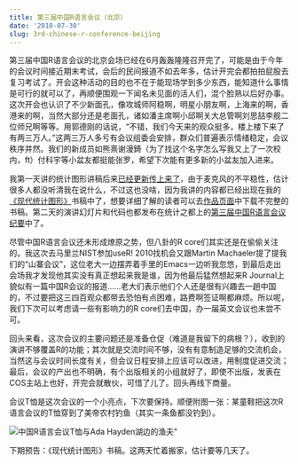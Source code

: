 ```yaml
---
title: 第三届中国R语言会议（北京）
date: '2010-07-30'
slug: 3rd-chinese-r-conference-beijing
---
```


第三届中国R语言会议的北京会场已经在6月轰轰隆隆召开完了，可能是由于今年的会议时间接近期末考试，会后的民间报道不如去年多，估计开完会都拍拍屁股去复习考试了。开会这种活动的目的也不在于能现场学到多少东西，能知道什么事情是可行的就可以了，再顺便围观一下闻名未见面的活人们，混个脸熟以后好办事。这次开会也认识了不少新面孔，像攻城师阿稳啊，明星小朋友啊，上海来的啊，香港来的啊，当然大部分还是老面孔，诸如潘主席啊小邱啊关大总管啊刘思喆李舰二位师兄啊等等。用郭德刚的话说，“不错，我们今天来的观众挺多，楼上楼下来了有两三万人。”这两三万人多亏有会议组委会安排，群众们普遍表示情绪稳定，会议秩序井然。我们的新成员如熊熹谢漫錡（为了找这个名字怎么写我又上了一次校内，ft）付科宇等小盆友都挺能张罗，希望下次能有更多新的小盆友加入进来。

我第一天讲的统计图形讲稿后来[已经更新传上来了](/cn/2010/05/chinar-tutorial-and-sas-experts-wanted/)，由于麦克风的不平稳性，估计很多人都没听清我在说什么，不过这也没啥，因为我讲的内容都已经出现在我的[《现代统计图形》](/cn/publication/#MSG)书稿中了，想要详细了解的读者可以去[作品页面](/cn/publication/)中下载不完整的书稿。第二天的演讲幻灯片和代码也都发布在统计之都上的[第三届中国R语言会议纪要](http://cos.name/2010/06/3rd-china-r-beijing-summary/)中了。

尽管中国R语言会议还未形成燎原之势，但八卦的R core们其实还是在偷偷关注的。我这次去马里兰NIST参加useR! 2010找机会又跟Martin Machaeler提了提我们的“山寨会议”，这位老大一边摆弄着手里的Emacs一边听我忽悠，到最后走出会场我才发现他其实没有真正想起来我是谁，因为他最后猛然想起来R Journal上貌似有一篇中国R会议的报道……老大们表示他们个人还是很有兴趣去一趟中国的，不过要把这三四百观众都带去恐怕有点困难，路费啊签证啊都麻烦。所以呢，我们下次可以考虑请一些有影响力的R core们去中国，办一届英文会议也未尝不可。

回头来看，这次会议的主要问题还是准备仓促（难道是我留下的病根？），收到的演讲不够覆盖R的功能；其次就是交流时间不够，没有有意制造足够的交流机会，当然这与会议时间长度有关，但会议日程安排上应该可以改进，用制度促进交流；最后，会议的产出也不明确，有个出版相关的小组就好了，即使不出版，发表在COS主站上也好，开完会就散伙，可惜了儿了。回头再线下商量。

会议T恤是这次会议的一个小亮点，下次要保持。顺便附图一张：某童鞋把这次R语言会议的T恤穿到了美帝农村钓鱼（其实一条鱼都没钓到）。

![中国R语言会议T恤与Ada Hayden湖边的渔夫"](http://i.imgur.com/Z9LNk.jpg)

下期预告：《现代统计图形》书稿。这两天忙着搬家，估计要等几天了。

